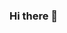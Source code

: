 ### Hi there 👋

<!--
**SteveA-99/SteveA-99** is a ✨ _special_ ✨ repository because its `README.md` (this file) appears on your GitHub profile.

- 🔭 I’m currently pursuing a Bachelor's Degree in Computer Engineering at San Diego State University
- 🌱 I’m currently learning Web Design and Database, Operating Systems, and the Basys 3
- ⚡ Fun fact: I was born in Greece, Athens
-->
